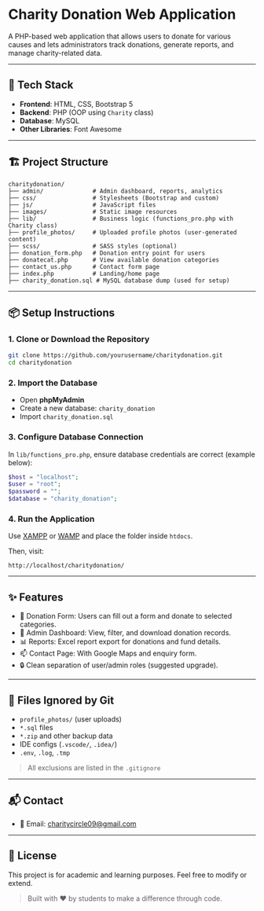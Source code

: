 
# Charity Donation Web Application

A PHP-based web application that allows users to donate for various causes and lets administrators track donations, generate reports, and manage charity-related data.

---

## 🔧 Tech Stack

- **Frontend**: HTML, CSS, Bootstrap 5
- **Backend**: PHP (OOP using `Charity` class)
- **Database**: MySQL
- **Other Libraries**: Font Awesome

---

## 🏗️ Project Structure

```
charitydonation/
├── admin/              # Admin dashboard, reports, analytics
├── css/                # Stylesheets (Bootstrap and custom)
├── js/                 # JavaScript files
├── images/             # Static image resources
├── lib/                # Business logic (functions_pro.php with Charity class)
├── profile_photos/     # Uploaded profile photos (user-generated content)
├── scss/               # SASS styles (optional)
├── donation_form.php   # Donation entry point for users
├── donatecat.php       # View available donation categories
├── contact_us.php      # Contact form page
├── index.php           # Landing/home page
├── charity_donation.sql # MySQL database dump (used for setup)
```

---

## 📦 Setup Instructions

### 1. Clone or Download the Repository

```bash
git clone https://github.com/yourusername/charitydonation.git
cd charitydonation
```

### 2. Import the Database

- Open **phpMyAdmin**
- Create a new database: `charity_donation`
- Import `charity_donation.sql`

### 3. Configure Database Connection

In `lib/functions_pro.php`, ensure database credentials are correct (example below):

```php
$host = "localhost";
$user = "root";
$password = "";
$database = "charity_donation";
```

### 4. Run the Application

Use [XAMPP](https://www.apachefriends.org/index.html) or [WAMP](http://www.wampserver.com/en/) and place the folder inside `htdocs`.

Then, visit:

```
http://localhost/charitydonation/
```

---

## ✨ Features

- 📝 Donation Form: Users can fill out a form and donate to selected categories.
- 🧾 Admin Dashboard: View, filter, and download donation records.
- 📊 Reports: Excel report export for donations and fund details.
- 📫 Contact Page: With Google Maps and enquiry form.
- 🔒 Clean separation of user/admin roles (suggested upgrade).

---

## 🚫 Files Ignored by Git

- `profile_photos/` (user uploads)
- `*.sql` files
- `*.zip` and other backup data
- IDE configs (`.vscode/`, `.idea/`)
- `.env`, `.log`, `.tmp`

> All exclusions are listed in the `.gitignore`

---

## 📬 Contact

- 📧 Email: [charitycircle09@gmail.com](mailto:charitycircle09@gmail.com)

---

## 📌 License

This project is for academic and learning purposes. Feel free to modify or extend.

> Built with ❤️ by students to make a difference through code.
